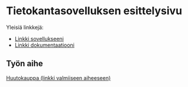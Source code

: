 # Tietokantasovelluksen esittelysivu

Yleisiä linkkejä:

* [Linkki sovellukseeni](http://ensu.users.cs.helsinki.fi/kissaemoji-huutokauppa/)
* [Linkki dokumentaatiooni](https://github.com/EnsioS/Tsoha-Bootstrap/blob/master/doc/dokumentaatio.pdf)

## Työn aihe

[Huutokauppa (linkki valmiiseen aiheeseen)](http://advancedkittenry.github.io/suunnittelu_ja_tyoymparisto/aiheet/Huutokauppa.html) 
